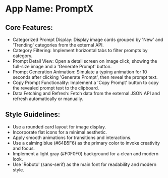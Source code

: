 # **App Name**: PromptX

## Core Features:

- Categorized Prompt Display: Display image cards grouped by 'New' and 'Trending' categories from the external API.
- Category Filtering: Implement horizontal tabs to filter prompts by category.
- Prompt Detail View: Open a detail screen on image click, showing the full-size image and a 'Generate Prompt' button.
- Prompt Generation Animation: Simulate a typing animation for 10 seconds after clicking 'Generate Prompt', then reveal the prompt text.
- Copy Prompt Functionality: Implement a 'Copy Prompt' button to copy the revealed prompt text to the clipboard.
- Data Fetching and Refresh: Fetch data from the external JSON API and refresh automatically or manually.

## Style Guidelines:

- Use a rounded card layout for image display.
- Incorporate flat icons for a minimal aesthetic.
- Apply smooth animations for transitions and interactions.
- Use a calming blue (#64B5F6) as the primary color to invoke creativity and focus.
- Implement a light gray (#F0F0F0) background for a clean and modern look.
- Use 'Roboto' (sans-serif) as the main font for readability and modern style.